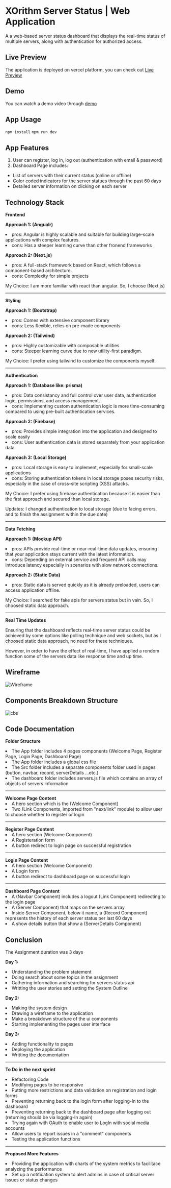 # XOrithm Server Status | Web Application

A a web-based server status dashboard that displays the real-time status of multiple servers, along with authentication for authorized access.

## Live Preview
The application is deployed on vercel platform, you can check out  [Live Preview](https://server-status-five.vercel.app)

## Demo
You can watch a demo video through [demo](https://drive.google.com/file/d/1COytDZC0cwvYAxzvFGyXO5z3utIKLvQI/view?usp=sharing)

## App Usage
`npm install`
`npm run dev`

## App Features

1. User can register, log in, log out (authentication with email & password)
2. Dashboard Page includes:
  - List of servers with their current status (online or offline)
  - Color coded indicators for the server statues through the past 60 days
  - Detailed server information on clicking on each server

## Technology Stack 
<Strong>Frontend</Strong>
<p><strong>Approach 1: (Angualr)</strong></p>
<li>pros: Angular is highly scalable and suitable for building large-scale applications with complex features.</li>
<li>cons: Has a steeper learning curve than other fronend frameworks</li>
<p><strong>Approach 2: (Next.js)</strong></p>
<li>pros: A full-stack framework based on React, which follows a component-based architecture.</li>
<li>cons: Complexity for simple projects</li>
<p>My Choice: I am more familiar with react than angular. So, I choose (Next.js)</p>
<hr>
<Strong>Styling</Strong>
<p><strong>Approach 1: (Bootstrap)</strong>
<li>pros: Comes with extensive component library</li>
<li>cons: Less flexible, relies on pre-made components</li>
<p><strong>Approach 2: (Tailwind)</strong></p>
<li>pros: Highly customizable with composable utilities</li>
<li>cons: Steeper learning curve due to new utility-first paradigm.</li>
<p>My Choice: I prefer using tailwind to customize the components myself.
<hr>
<Strong>Authentication</Strong>
<p><strong>Approach 1: (Database like: prisma)</strong></p>
<li>pros: Data consistancy and full control over user data, authentication logic, permissions, and access management.</li>
<li>cons: Implementing custom authentication logic is more time-consuming compared to using pre-built authentication services.</li>
<p><strong>Approach 2: (Firebase)</strong></p>
<li>pros: Provides simple integration into the application and designed to scale easily</li>
<li>cons: User authentication data is stored separately from your application data</li>
<p><strong>Approach 3: (Local Storage)</strong></p>
<li>pros: Local storage is easy to implement, especially for small-scale applications</li>
<li>cons: Storing authentication tokens in local storage poses security risks, especially in the case of cross-site scripting (XSS) attacks.</li>
<p>My Choice: I prefer using firebase authentication because it is easier than the first approach and secured than local storage.</p>
<p>Updates: I changed authentication to local storage (due to facing errors, and to finish the assignment within the due date)</p>
<hr>
<Strong>Data Fetching</Strong>
<p><strong>Approach 1: (Mockup API)</strong></p>
<li>pros: APIs provide real-time or near-real-time data updates, ensuring that your application stays current with the latest information.</li>
<li>cons: Depending on external service and frequent API calls may introduce latency especially in scenarios with slow network connections.</li>
<p><strong>Approach 2: (Static Data)</strong></p>
<li>pros: Static data is served quickly as it is already preloaded, users can access application offline.</li>
<p>My Choice: I searched for fake apis for servers status but in vain. So, I choosed static data approach.</p>
<hr>
<Strong>Real Time Updates</Strong>
<p>Ensuring that the dashboard reflects real-time server status could be achieved by some options like polling technique and web sockets, but as I choosed static data approach, no need for these techniques.</p>
<p>However, in order to have the effect of real-time, I have applied a rondom function some of the servers data like response time and up time.</p>

## Wireframe
![Wireframe](https://github.com/samyvic/server-status/assets/47760339/56bb75af-7c78-4f9f-8e7c-a5bd3784bf5e)

## Components Breakdown Structure
![cbs](https://github.com/samyvic/server-status/assets/47760339/2c90d336-05f4-40dc-89b2-74dbc2e8beab)

## Code Documentation
<strong>Folder Structure</strong>
<li>The App folder includes 4 pages components (Welcome Page, Register Page, Login Page, Dashboard Page)</li>
<li>The App folder includes a global css file</li>
<li>The Src folder includes a separate components folder used in pages (button, navbar, record, serverDetails ...etc.)</li>
<li>The dashboard folder includes servers.js file which contains an array of objects of servers information</li>
<hr>
<strong>Welcome Page Content</strong>
<li>A hero section which is the (Welcome Component)</li>
<li>Two (Link Components, imported from "next/link" module) to allow user to choose whether to register or login</li>
<hr>
<strong>Register Page Content</strong>
<li>A hero section (Welcome Component)</li>
<li>A Registeration form </li>
<li>A button redirect to login page on successful registration</li>
<hr>
<strong>Login Page Content</strong>
<li>A hero section (Welcome Component)</li>
<li>A Login form </li>
<li>A button redirect to dashboard page on successful login</li>
<hr>
<strong>Dashboard Page Content</strong>
<li>A (Navbar Component) includes a logout (Link Component) redirecting to the login page</li>
<li>A (Server Component) that maps on the servers array</li>
<li>Inside Server Component, below it name, a (Record Component) represents the history of each server status per last 60 days</li>
<li>A show details button that show a (ServerDetails Component) </li>

## Conclusion
<p>The Assignment duration was 3 days</p>
<p><strong>Day 1:</strong></p>
<li>Understanding the problem statement</li>
<li>Doing search about some topics in the assignment </li>
<li>Gathering information and searching for servers status api</li>
<li>Writting the user stories and setting the System Outline</li>
<p><strong>Day 2:</strong></p>
<li>Making the system design</li>
<li>Drawing a wireframe to the application</li>
<li>Make a breakdown structure of the ui components </li>
<li>Starting implementing the pages user interface</li>
<p><strong>Day 3:</strong></p>
<li>Adding functionality to pages </li>
<li>Deploying the application </li>
<li>Writting the documentation</li>
<hr>
<p><strong>To Do in the next sprint</strong></p>
<li>Refactoring Code</li>
<li>Modifying pages to be responsive</li>
<li>Putting more restrictions and data validation on registration and login forms</li>
<li>Preventing returning back to the login form after logging-In to the dashboard</li>
<li>Preventing returning back to the dashboard page after logging out (returning should be via logging-In again)</li>
<li>Trying again with OAuth to enable user to LogIn with social media accounts</li>
<li>Allow users to report issues in a "comment" components</li>
<li>Testing the application functions</li>

<hr>
<p><strong>Proposed More Features</strong></p>
<li>Providing the application with charts of the system metrics to facilitace analyzing the performance</li>
<li>Set up a notification system to alert admins in case of critical server issues or status changes</li>


